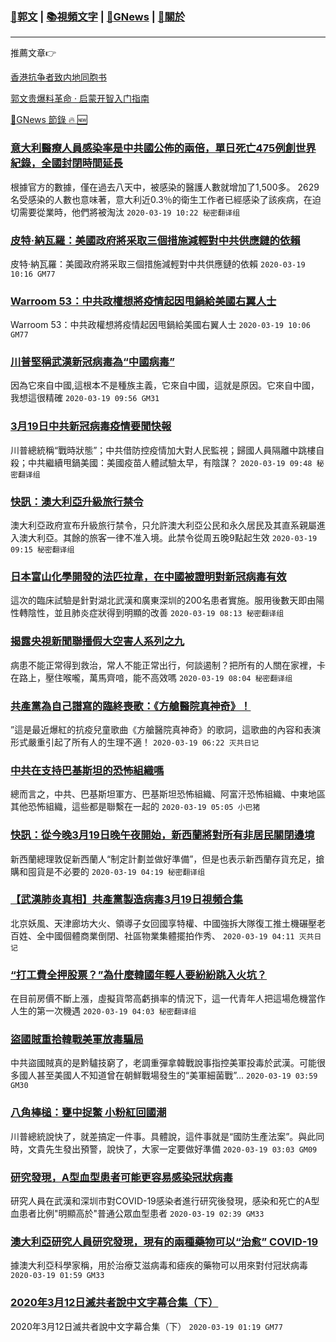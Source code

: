 ###  [:eagle:郭文](https://github.com/ourhimalayas/txt) | [:books:視頻文字](https://github.com/ourhimalayas/txt/blob/master/content/README.md) | [:newspaper:GNews](https://github.com/ourhimalayas/txt/blob/master/content/gnews/README.md) | [:pray:關於](https://github.com/ourhimalayas/home/tree/master/about)
---

推薦文章:point_right:

[香港抗争者致内地同胞书](https://github.com/ourhimalayas/news/blob/master/2019/08/a_letter_from_the_hong_kong_people.md)

[郭文贵爆料革命 · 启蒙开智入门指南](https://github.com/ourhimalayas/txt/issues/1)

[:newspaper:GNews 節錄 :fire: :new:](https://github.com/ourhimalayas/txt/blob/master/content/gnews/README.md) 



### [意大利醫療人員感染率是中共國公佈的兩倍，單日死亡475例創世界紀錄，全國封閉時間延長](/content/gnews/1/README.md)

根據官方的數據，僅在過去八天中，被感染的醫護人數就增加了1,500多。 2629名受感染的人數也意味著，意大利近0.3％的衛生工作者已經感染了該疾病，在迫切需要從業時，他們將被淘汰  `2020-03-19 10:22 秘密翻译组`

### [皮特·納瓦羅：美國政府將采取三個措施減輕對中共供應鏈的依賴](/content/gnews/2/README.md)

皮特·納瓦羅：美國政府將采取三個措施減輕對中共供應鏈的依賴  `2020-03-19 10:16 GM77`

### [Warroom 53：中共政權想將疫情起因甩鍋給美國右翼人士](/content/gnews/3/README.md)

Warroom 53：中共政權想將疫情起因甩鍋給美國右翼人士  `2020-03-19 10:06 GM77`

### [川普堅稱武漢新冠病毒為“中國病毒”](/content/gnews/4/README.md)

因為它來自中國,這根本不是種族主義，它來自中國，這就是原因。它來自中國，我想這很精確  `2020-03-19 09:56 GM31`

### [3月19日中共新冠病毒疫情要聞快報](/content/gnews/5/README.md)

川普總統稱“戰時狀態”；中共借防控疫情加大對人民監視；歸國人員隔離中跳樓自殺；中共繼續甩鍋美國：美國疫苗人體試驗太早，有陰謀？  `2020-03-19 09:48 秘密翻译组`

### [快訊：澳大利亞升級旅行禁令](/content/gnews/6/README.md)

澳大利亞政府宣布升級旅行禁令，只允許澳大利亞公民和永久居民及其直系親屬進入澳大利亞。其餘的旅客一律不准入境。此禁令從周五晚9點起生效  `2020-03-19 09:15 秘密翻译组`

### [日本富山化學開發的法匹拉韋，在中國被證明對新冠病毒有效](/content/gnews/7/README.md)

這次的臨床試驗是針對湖北武漢和廣東深圳的200名患者實施。服用後數天即由陽性轉陰性，並且肺炎症狀得到明顯的改善  `2020-03-19 08:13 秘密翻译组`

### [揭露央視新聞聯播假大空害人系列之九](/content/gnews/8/README.md)

病患不能正常得到救治，常人不能正常出行，何談遏制？把所有的人關在家裡，卡在路上，壓住喉嚨，萬馬齊喑，能不高效嗎  `2020-03-19 08:04 秘密翻译组`

### [共產黨為自己譜寫的臨終喪歌：《方艙醫院真神奇》！](/content/gnews/9/README.md)

”這是最近爆紅的抗疫兒童歌曲《方艙醫院真神奇》的歌詞，這歌曲的內容和表演形式嚴重引起了所有人的生理不適！  `2020-03-19 06:22 灭共日记`

### [中共在支持巴基斯坦的恐怖組織嗎](/content/gnews/10/README.md)

總而言之，中共、巴基斯坦軍方、巴基斯坦恐怖組織、阿富汗恐怖組織、中東地區其他恐怖組織，這些都是聯繫在一起的  `2020-03-19 05:05 小巴猪`

### [快訊：從今晚3月19日晚午夜開始，新西蘭將對所有非居民關閉邊境](/content/gnews/11/README.md)

新西蘭總理敦促新西蘭人“制定計劃並做好準備”，但是也表示新西蘭存貨充足，搶購和囤貨是不必要的  `2020-03-19 04:19 秘密翻译组`

### [【武漢肺炎真相】共產黨製造病毒3月19日視頻合集](/content/gnews/12/README.md)

北京妖風、天津廊坊大火、領導子女回國享特權、中國強拆大隊復工推土機碾壓老百姓、全中國個體商業倒閉、社區物業集體擺拍作秀、  `2020-03-19 04:11 灭共日记`

### [“打工費全押股票？”為什麼韓國年輕人要紛紛跳入火坑？](/content/gnews/13/README.md)

在目前房價不斷上漲，虛擬貨幣高虧損率的情況下，這一代青年人把這場危機當作人生的第一次機遇  `2020-03-19 04:03 秘密翻译组`

### [盜國賊重拾韓戰美軍放毒騙局](/content/gnews/14/README.md)

中共盜國賊真的是黔驢技窮了，老調重彈拿韓戰說事指控美軍投毒於武漢。可能很多國人甚至美國人不知道曾在朝鮮戰場發生的“美軍細菌戰”...  `2020-03-19 03:59 GM30`

### [八角棒槌：甕中捉鱉 小粉紅回國潮](/content/gnews/15/README.md)

川普總統說快了，就差搞定一件事。具體說，這件事就是“國防生產法案”。與此同時，文貴先生發出預警，說快了，大家一定要做好準備  `2020-03-19 03:03 GM09`

### [研究發現，A型血型患者可能更容易感染冠狀病毒](/content/gnews/16/README.md)

研究人員在武漢和深圳市對COVID-19感染者進行研究後發現，感染和死亡的A型血患者比例&quot;明顯高於&quot;普通公眾血型患者  `2020-03-19 02:39 GM33`

### [澳大利亞研究人員研究發現，現有的兩種藥物可以“治愈” COVID-19](/content/gnews/17/README.md)

據澳大利亞科學家稱，用於治療艾滋病毒和瘧疾的藥物可以用來對付冠狀病毒  `2020-03-19 01:59 GM33`

### [2020年3月12日滅共者說中文字幕合集（下）](/content/gnews/18/README.md)

2020年3月12日滅共者說中文字幕合集（下）  `2020-03-19 01:19 GM77`

